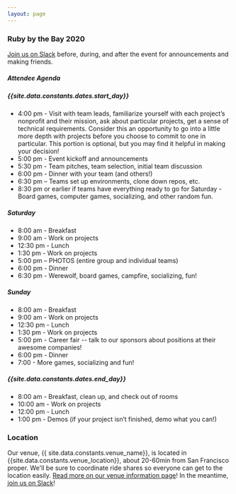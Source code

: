 ```yaml
---
layout: page
---
```


### Ruby by the Bay 2020

[Join us on Slack](https://rubyforgood.herokuapp.com/) before, during, and after the event for announcements and making friends.

##### Attendee Agenda

##### {{site.data.constants.dates.start_day}}

* 4:00 pm - Visit with team leads, familiarize yourself with each project’s nonprofit and their mission, ask about particular projects, get a sense of technical requirements. Consider this an opportunity to go into a little more depth with projects before you choose to commit to one in particular. This portion is optional, but you may find it helpful in making your decision!
* 5:00 pm - Event kickoff and announcements
* 5:30 pm - Team pitches, team selection, initial team discussion
* 6:00 pm - Dinner with your team (and others!)
* 6:30 pm – Teams set up environments, clone down repos, etc.
* 8:30 pm or earlier if teams have everything ready to go for Saturday - Board games, computer games, socializing, and other random fun.

##### Saturday

* 8:00 am - Breakfast
* 9:00 am - Work on projects
* 12:30 pm - Lunch
* 1:30 pm - Work on projects
* 5:00 pm – PHOTOS (entire group and individual teams)
* 6:00 pm - Dinner
* 6:30 pm - Werewolf, board games, campfire, socializing, fun!

##### Sunday

* 8:00 am - Breakfast
* 9:00 am - Work on projects
* 12:30 pm - Lunch
* 1:30 pm - Work on projects
* 5:00 pm - Career fair -- talk to our sponsors about positions at their awesome companies!
* 6:00 pm - Dinner
* 7:00 - More games, socializing and fun!

##### {{site.data.constants.dates.end_day}}

* 8:00 am - Breakfast, clean up, and check out of rooms
* 10:00 am - Work on projects
* 12:00 pm - Lunch
* 1:00 pm - Demos (if your project isn’t finished, demo what you can!)

### Location

Our venue, {{ site.data.constants.venue_name}}, is located in {{site.data.constants.venue_location}}, about 20-60min from San Francisco proper. We'll be sure to coordinate ride shares so everyone can get to the location easily.
[Read more on our venue information page](/naturebridge)!
In the meantime, [join us on Slack](https://rubyforgood.herokuapp.com/)!
